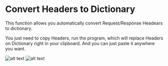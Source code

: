 # Convert Headers to Dictionary
This function allows you automatically convert Request/Response Headears to dictionary.

You just need to copy Headers, run the program, which will replace Headers on Dictionary right in your clipboard. 
And you can just paste it anywhere you want.

![alt text](https://github.com/barrannov/generate_headers/blob/master/screenshots/Screenshot_1.png)
![alt text](https://github.com/barrannov/generate_headers/blob/master/screenshots/Screenshot_2.png)
